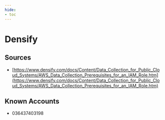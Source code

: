 ```yaml
---
hide:
- toc
---
```


# Densify

## Sources

*   [https://www.densify.com/docs/Content/Data_Collection_for_Public_Cloud_Systems/AWS_Data_Collection_Prerequisites_for_an_IAM_Role.htm](https://www.densify.com/docs/Content/Data_Collection_for_Public_Cloud_Systems/AWS_Data_Collection_Prerequisites_for_an_IAM_Role.htm)

## Known Accounts

*   036437403198